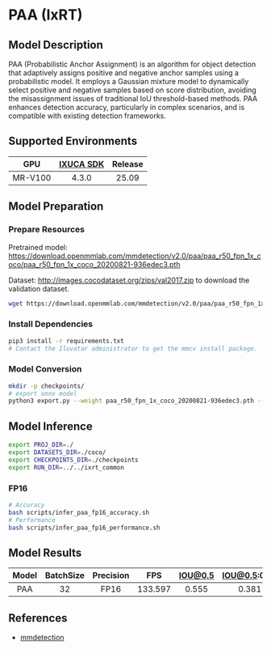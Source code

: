 # PAA (IxRT)

## Model Description

PAA (Probabilistic Anchor Assignment) is an algorithm for object detection that adaptively assigns positive and negative anchor samples using a probabilistic model. It employs a Gaussian mixture model to dynamically select positive and negative samples based on score distribution, avoiding the misassignment issues of traditional IoU threshold-based methods. PAA enhances detection accuracy, particularly in complex scenarios, and is compatible with existing detection frameworks.

## Supported Environments

| GPU    | [IXUCA SDK](https://gitee.com/deep-spark/deepspark#%E5%A4%A9%E6%95%B0%E6%99%BA%E7%AE%97%E8%BD%AF%E4%BB%B6%E6%A0%88-ixuca) | Release |
| :----: | :----: | :----: |
| MR-V100 | 4.3.0     |  25.09  |

## Model Preparation

### Prepare Resources

Pretrained model: <https://download.openmmlab.com/mmdetection/v2.0/paa/paa_r50_fpn_1x_coco/paa_r50_fpn_1x_coco_20200821-936edec3.pth>

Dataset: <http://images.cocodataset.org/zips/val2017.zip> to download the validation dataset.

```bash
wget https://download.openmmlab.com/mmdetection/v2.0/paa/paa_r50_fpn_1x_coco/paa_r50_fpn_1x_coco_20200821-936edec3.pth
```

### Install Dependencies

```bash
pip3 install -r requirements.txt
# Contact the Iluvatar administrator to get the mmcv install package.
```

### Model Conversion

```bash
mkdir -p checkpoints/
# export onnx model
python3 export.py --weight paa_r50_fpn_1x_coco_20200821-936edec3.pth --cfg ../../ixrt_common/paa_r50_fpn_1x_coco.py --output checkpoints/paa.onnx
```

## Model Inference

```bash
export PROJ_DIR=./
export DATASETS_DIR=./coco/
export CHECKPOINTS_DIR=./checkpoints
export RUN_DIR=../../ixrt_common
```

### FP16

```bash
# Accuracy
bash scripts/infer_paa_fp16_accuracy.sh
# Performance
bash scripts/infer_paa_fp16_performance.sh
```

## Model Results

| Model | BatchSize | Precision | FPS    | IOU@0.5 | IOU@0.5:0.95 |
| :----: | :----: | :----: | :----: | :----: | :----: |
| PAA  | 32        | FP16      | 133.597 | 0.555   | 0.381        |

## References

- [mmdetection](https://github.com/open-mmlab/mmdetection.git)
